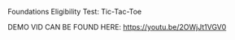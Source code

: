 Foundations Eligibility Test: Tic-Tac-Toe

DEMO VID CAN BE FOUND HERE:
 https://youtu.be/2OWjJt1VGV0
